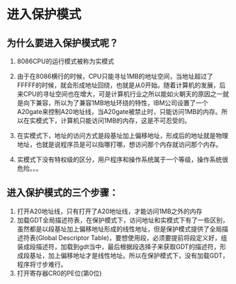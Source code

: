 # 进入保护模式



## 为什么要进入保护模式呢？

1. 8086CPU的运行模式被称为实模式

2. 由于在8086横行的时候，CPU只能寻址1MB的地址空间，当地址超过了FFFFF的时候，就会形成地址回绕，也就是从0开始。随着计算机的发展，后来CPU的寻址空间也在增大，可是计算机行业之所以能如火朝天的原因之一就是向下兼容，所以为了兼容1MB地址环绕的特性，IBM公司设置了一个A20gate来控制A20地址线，当A20gate被禁止时，只能访问1MB的内存。所以在实模式下，计算机只能访问1MB的内存，这是不可忍受的。
3. 在实模式下，地址的访问方式是段基址加上偏移地址，形成后的地址就是物理地址，也就是说程序员是可以指哪打哪，想访问那个内存就访问那个内存。
4. 实模式下没有特权级的区分，用户程序和操作系统属于一个等级，操作系统很危险。。。



## 进入保护模式的三个步骤：

1. 打开A20地址线，只有打开了A20地址线，才能访问1MB之外的内存
2. 加载GDT全局描述符表，在保护模式下，访问地址和实模式下有了一些区别，虽然都是以段基址加上偏移地址形成的线性地址，但是保护模式提供了全局描述符表(Global Descriptor Table)，要想使用段，必须要提前将段定义好，组装成段描述符，加载到gdt当中，最后根据段选择子来获取GDT的描述符，形成段基址，加上偏移地址才是线性地址。所以在保护模式下，没有加载GDT，程序将寸步难行。
3. 打开寄存器CR0的PE位(第0位)

